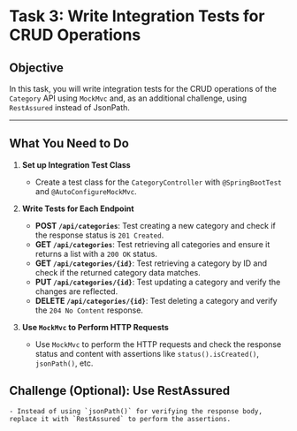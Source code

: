 # Task 3: Write Integration Tests for CRUD Operations

## Objective
In this task, you will write integration tests for the CRUD operations of the `Category` API using `MockMvc` and, as an additional challenge, using `RestAssured` instead of JsonPath.

---

## What You Need to Do

1. **Set up Integration Test Class**
    - Create a test class for the `CategoryController` with `@SpringBootTest` and `@AutoConfigureMockMvc`.

2. **Write Tests for Each Endpoint**
    - **POST `/api/categories`**: Test creating a new category and check if the response status is `201 Created`.
    - **GET `/api/categories`**: Test retrieving all categories and ensure it returns a list with a `200 OK` status.
    - **GET `/api/categories/{id}`**: Test retrieving a category by ID and check if the returned category data matches.
    - **PUT `/api/categories/{id}`**: Test updating a category and verify the changes are reflected.
    - **DELETE `/api/categories/{id}`**: Test deleting a category and verify the `204 No Content` response.

3. **Use `MockMvc` to Perform HTTP Requests**
    - Use `MockMvc` to perform the HTTP requests and check the response status and content with assertions like `status().isCreated()`, `jsonPath()`, etc.

##  Challenge (Optional): Use RestAssured
    - Instead of using `jsonPath()` for verifying the response body, replace it with `RestAssured` to perform the assertions.